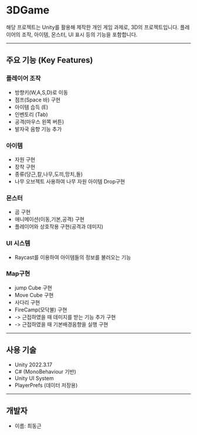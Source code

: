 # 3DGame

해당 프로젝트는 Unity를 활용해 제작한 개인 게임 과제로, 3D의  프로젝트입니다. 
플레이어의 조작, 아이템, 몬스터, UI 표시 등의 기능을 포함합니다.

---

## 주요 기능 (Key Features)

### 플레이어 조작
- 방향키(W,A,S,D)로 이동
- 점프(Space 바) 구현
- 아이템 습득 (E)
- 인벤토리 (Tab)
- 공격(마우스 왼쪽 버튼)
- 발자국 음향 기능 추가

### 아이템
- 자원 구현
- 장착 구현
- 종류(당근,칼,나무,도끼,망치,돌)
- 나무 오브젝트 사용하여 나무 자원 아이템 Drop구현

### 몬스터
- 곰 구현
- 애니메이션(이동,기본,공격) 구현
- 플레이어와 상호작용 구현(공격과 데미지)

### UI 시스템
- Raycast를 이용하여 아이템들의 정보를 불러오는 기능

### Map구현
- jump Cube 구현
- Move Cube 구현
- 사다리 구현
- FireCamp(모닥불) 구현
- -> 근접하였을 때 데미지를 받는 기능 추가 구현
- -> 근접하였을 때 기본배경음향을 실행 구현
  
---


## 사용 기술
- Unity 2022.3.17
- C# (MonoBehaviour 기반)
- Unity UI System
- PlayerPrefs (데이터 저장용)

---

## 개발자
- 이름: 최동근  

